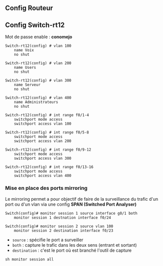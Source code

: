 ## Config Routeur




## Config Switch-rt12

Mot de passe enable : **conomejo**

```
Switch-rt12(config) # vlan 100
	name Voix
	no shut
	
Switch-rt12(config) # vlan 200
	name Users
	no shut
	
Switch-rt12(config) # vlan 300
	name Serveur
	no shut
	
Switch-rt12(config) # vlan 400
	name Administrateurs
	no shut
```

```
Switch-rt12(config) # int range f0/1-4
	switchport mode access
	switchport access vlan 100

Switch-rt12(config) # int range f0/5-8
	switchport mode access
	switchport access vlan 200

Switch-rt12(config) # int range f0/9-12
	switchport mode access
	switchport access vlan 300

Switch-rt12(config) # int range f0/13-16
	switchport mode access
	switchport access vlan 400
```

### Mise en place des ports mirroring

Le mirroring permet a pour objectif de faire de la surveillance du trafic d'un port ou d'un vlan via une config **SPAN (Switched Port Analyser)**

```
Switch(config)# monitor session 1 source interface g0/1 both
	monitor session 1 destnation interface f0/24

Switch(config)# monitor session 2 source vlan 100
	monitor session 2 destination interface f0/23
```

- `source` : spécifie le port a surveiller
- `both` : capture le trafic dans les deux sens (entrant et sortant)
- `destination` : c'est le port où est branché l'outil de capture

`sh monitor session all`